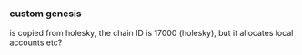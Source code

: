 ### custom genesis

is copied from holesky, the chain ID is 17000 (holesky), but it allocates local accounts etc? 
